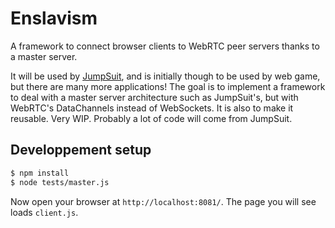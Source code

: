 # Enslavism

A framework to connect browser clients to WebRTC peer servers thanks to a master server.

It will be used by [JumpSuit](https://github.com/KordonBleu/jumpsuit), and is initially though to be used by web game, but there are many more applications!
The goal is to implement a framework to deal with a master server architecture such as JumpSuit's, but with WebRTC's DataChannels instead of WebSockets. It is also to make it reusable.
Very WIP. Probably a lot of code will come from JumpSuit.

## Developpement setup

```sh
$ npm install
$ node tests/master.js
```

Now open your browser at `http://localhost:8081/`. The page you will see loads `client.js`.
